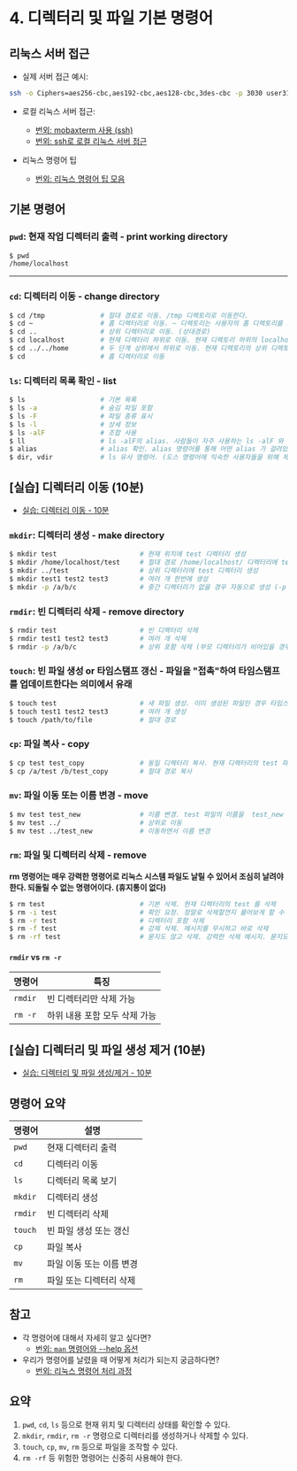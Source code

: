 # 4. 디렉터리 및 파일 기본 명령어

## 리눅스 서버 접근

- 실제 서버 접근 예시:

```bash
ssh -o Ciphers=aes256-cbc,aes192-cbc,aes128-cbc,3des-cbc -p 3030 user31@210.216.165.57
```

- 로컬 리눅스 서버 접근:

  - [번외: mobaxterm 사용 (ssh)](extra/mobaxterm.md)
  - [번외: ssh로 로컬 리눅스 서버 접근](extra/ssh.md)

- 리눅스 명령어 팁
  - [번외: 리눅스 명령어 팁 모음](extra/tip.md)

## 기본 명령어

### `pwd`: 현재 작업 디렉터리 출력 - print working directory

```bash
$ pwd
/home/localhost
```

---

### `cd`: 디렉터리 이동 - change directory

```bash
$ cd /tmp              # 절대 경로로 이동. /tmp 디렉토리로 이동한다.
$ cd ~                 # 홈 디렉터리로 이동. ~ 디렉토리는 사용자의 홈 디렉토리를 의미한다.
$ cd ..                # 상위 디렉터리로 이동. (상대경로)
$ cd localhost         # 현재 디렉터리 하위로 이동. 현재 디렉토리 하위의 localhost 디렉토리로 이동한다. (상대 경로)
$ cd ../../home        # 두 단계 상위에서 하위로 이동. 현재 디렉토리의 상위 디렉토리의 상위 디렉토리의 하위 home 디렉토리로 이동한다. (상대 경로)
$ cd                   # 홈 디렉터리로 이동
```

### `ls`: 디렉터리 목록 확인 - list

```bash
$ ls                   # 기본 목록
$ ls -a                # 숨김 파일 포함
$ ls -F                # 파일 종류 표시
$ ls -l                # 상세 정보
$ ls -alF              # 조합 사용
$ ll                   # ls -alF의 alias. 사람들이 자주 사용하는 ls -alF 와 같은 경우는 리눅스 시스템에서 자체적으로 alias 라는 개념으로 명령어를 더 쉽게 사용할 수 있도록 설정
$ alias                # alias 확인. alias 명령어를 통해 어떤 alias 가 걸려있는지 알 수 있다.
$ dir, vdir            # ls 유사 명령어. (도스 명령어에 익숙한 사용자들을 위해 제공)
```

## [실습] 디렉터리 이동 (10분)

- [실습: 디렉터리 이동 - 10분](training/move.md)



### `mkdir`: 디렉터리 생성 - make directory

```bash
$ mkdir test                     # 현재 위치에 test 디렉터리 생성
$ mkdir /home/localhost/test     # 절대 경로 /home/localhost/ 디렉터리에 test 디렉터리 생성
$ mkdir ../test                  # 상위 디렉터리에 test 디렉터리 생성
$ mkdir test1 test2 test3        # 여러 개 한번에 생성
$ mkdir -p /a/b/c                # 중간 디렉터리가 없을 경우 자동으로 생성 (-p 옵션)
```

### `rmdir`: 빈 디렉터리 삭제 - remove directory

```bash
$ rmdir test                     # 빈 디렉터리 삭제
$ rmdir test1 test2 test3        # 여러 개 삭제
$ rmdir -p /a/b/c                # 상위 포함 삭제 (부모 디렉터리가 비어있을 경우 같이 삭제도 가능)
```

### `touch`: 빈 파일 생성 or 타임스탬프 갱신 - 파일을 "접촉"하여 타임스탬프를 업데이트한다는 의미에서 유래

```bash
$ touch test                     # 새 파일 생성. 이미 생성된 파일인 경우 타임스탬트를 업데이트 한다
$ touch test1 test2 test3        # 여러 개 생성
$ touch /path/to/file            # 절대 경로
```

### `cp`: 파일 복사 - copy

```bash
$ cp test test_copy              # 동일 디렉터리 복사. 현재 디렉터리의 test 파일을 복사하여 test_coped 파일을 생성
$ cp /a/test /b/test_copy        # 절대 경로 복사
```

### `mv`: 파일 이동 또는 이름 변경 - move

```bash
$ mv test test_new               # 이름 변경. test 파일의 이름을  test_new 로 수정
$ mv test ../                    # 상위로 이동
$ mv test ../test_new            # 이동하면서 이름 변경
```

### `rm`: 파일 및 디렉터리 삭제 - remove

**rm 명령어는 매우 강력한 명령어로 리눅스 시스템 파일도 날릴 수 있어서 조심히 날려야한다. 되돌릴 수 없는 명령어이다. (휴지통이 없다)**

```bash
$ rm test                        # 기본 삭제. 현재 디렉터리의 test 를 삭제
$ rm -i test                     # 확인 요청. 정말로 삭제할껀지 물어보게 할 수 있다
$ rm -r test                     # 디렉터리 포함 삭제
$ rm -f test                     # 강제 삭제. 메시지를 무시하고 바로 삭제
$ rm -rf test                    # 묻지도 않고 삭제. 강력한 삭제 메시지. 묻지도 따지지도 않고 모두 삭제하기 때문에 삭제하면 안 되는 파일도 삭제될 확률이 높다
```

#### `rmdir` vs `rm -r`

| 명령어     | 특징                           |
|------------|--------------------------------|
| `rmdir`    | 빈 디렉터리만 삭제 가능        |
| `rm -r`    | 하위 내용 포함 모두 삭제 가능  |

## [실습] 디렉터리 및 파일 생성 제거 (10분)

- [실습: 디렉터리 및 파일 생성/제거 - 10분](training/create_delete.md)


## 명령어 요약

| 명령어 | 설명                         |
|--------|------------------------------|
| `pwd`  | 현재 디렉터리 출력           |
| `cd`   | 디렉터리 이동                |
| `ls`   | 디렉터리 목록 보기           |
| `mkdir`| 디렉터리 생성                |
| `rmdir`| 빈 디렉터리 삭제             |
| `touch`| 빈 파일 생성 또는 갱신       |
| `cp`   | 파일 복사                    |
| `mv`   | 파일 이동 또는 이름 변경     |
| `rm`   | 파일 또는 디렉터리 삭제      |

## 참고

- 각 명령어에 대해서 자세히 알고 싶다면?
  - [번외: `man` 명령어와 --help 옵션](extra/man.md)
- 우리가 명령어를 날렸을 때 어떻게 처리가 되는지 궁금하다면?
  - [번외: 리눅스 명령어 처리 과정](extra/process.md)

## 요약

1. `pwd`, `cd`, `ls` 등으로 현재 위치 및 디렉터리 상태를 확인할 수 있다.
2. `mkdir`, `rmdir`, `rm -r` 명령으로 디렉터리를 생성하거나 삭제할 수 있다.
3. `touch`, `cp`, `mv`, `rm` 등으로 파일을 조작할 수 있다.
4. `rm -rf` 등 위험한 명령어는 신중히 사용해야 한다.
